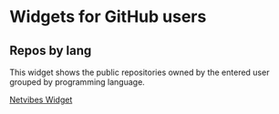 # Widgets for GitHub users

## Repos by lang

This widget shows the public repositories owned by the entered user grouped by programming language.

[Netvibes Widget](http://eco.netvibes.com/widgets/394419/my-github-repos-by-language)